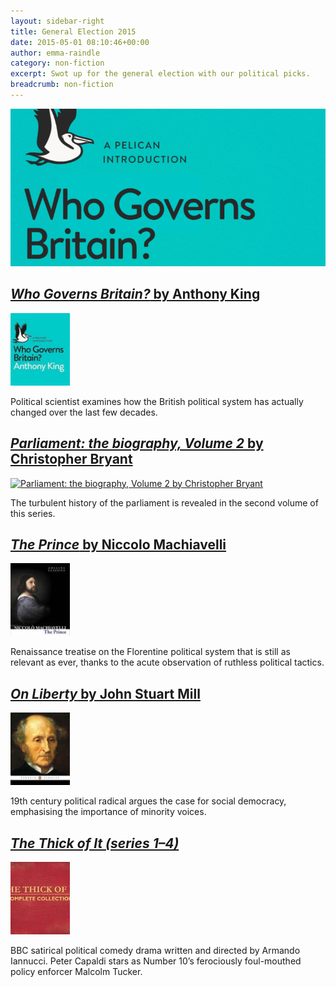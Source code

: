 ```yaml
---
layout: sidebar-right
title: General Election 2015
date: 2015-05-01 08:10:46+00:00
author: emma-raindle
category: non-fiction
excerpt: Swot up for the general election with our political picks.
breadcrumb: non-fiction
---
```

![<cite>Who governs Britain?</cite> by Anthony King](/images/featured/featured-who-governs-britain.jpg)

## [<cite>Who Governs Britain?</cite> by Anthony King](https://suffolk.spydus.co.uk/cgi-bin/spydus.exe/ENQ/OPAC/BIBENQ/6273704?QRY=CTIBIB%3C%20IRN(47618437)&QRYTEXT=Who%20governs%20Britain%3F)

[![Who governs Britain? by Anthony King](/images/article/who-governs-britain.jpg)](https://suffolk.spydus.co.uk/cgi-bin/spydus.exe/ENQ/OPAC/BIBENQ/6273704?QRY=CTIBIB%3C%20IRN(47618437)&QRYTEXT=Who%20governs%20Britain%3F)

Political scientist examines how the British political system has actually changed over the last few decades.

## [<cite>Parliament: the biography, Volume 2</cite> by Christopher Bryant](https://suffolk.spydus.co.uk/cgi-bin/spydus.exe/ENQ/OPAC/BIBENQ/3132900?QRY=CTIBIB%3C%20IRN(39260423)&QRYTEXT=Parliament%20%3A%20the%20biography.%20Volume%202)

[![Parliament: the biography, Volume 2 by Christopher Bryant](/images/article/parliament-a-biography-volume-2.jpg)](https://suffolk.spydus.co.uk/cgi-bin/spydus.exe/ENQ/OPAC/BIBENQ/3132900?QRY=CTIBIB%3C%20IRN(39260423)&QRYTEXT=Parliament%20%3A%20the%20biography.%20Volume%202)

The turbulent history of the parliament is revealed in the second volume of this series.

## [<cite>The Prince</cite> by Niccolo Machiavelli](https://suffolk.spydus.co.uk/cgi-bin/spydus.exe/ENQ/OPAC/BIBENQ/6343218?QRY=CTIBIB%3C%20IRN(66568)&QRYTEXT=The%20prince)

[![The Prince by Niccolo Machiavelli](/images/article/the-prince.jpg)](https://suffolk.spydus.co.uk/cgi-bin/spydus.exe/ENQ/OPAC/BIBENQ/6343218?QRY=CTIBIB%3C%20IRN(66568)&QRYTEXT=The%20prince)

Renaissance treatise on the Florentine political system that is still as relevant as ever, thanks to the acute observation of ruthless political tactics.

## [<cite>On Liberty</cite> by John Stuart Mill](https://suffolk.spydus.co.uk/cgi-bin/spydus.exe/ENQ/OPAC/BIBENQ/6877768?QRY=CTIBIB%3C%20IRN(47356508)&QRYTEXT=On%20liberty%20and%20the%20subjection%20of%20wo)

[![On Liberty](/images/article/on-liberty.jpg)](https://suffolk.spydus.co.uk/cgi-bin/spydus.exe/ENQ/OPAC/BIBENQ/6877768?QRY=CTIBIB%3C%20IRN(47356508)&QRYTEXT=On%20liberty%20and%20the%20subjection%20of%20wo)

19th century political radical argues the case for social democracy, emphasising the importance of minority voices.

## [<cite>The Thick of It (series 1&#8211;4)</cite>](https://suffolk.spydus.co.uk/cgi-bin/spydus.exe/ENQ/OPAC/BIBENQ/8684364?QRY=CTIBIB%3C%20IRN%2813317174%29&#038;QRYTEXT=The%20thick%20of%20it%3A%20Series%201-4%20[videorecording])

[![The Thick of It (series 1&#8211;4)](/images/article/the-thick-of-it-complete-collection.jpg)](https://suffolk.spydus.co.uk/cgi-bin/spydus.exe/ENQ/OPAC/BIBENQ/8684364?QRY=CTIBIB%3C%20IRN%2813317174%29&#038;QRYTEXT=The%20thick%20of%20it%3A%20Series%201-4%20[videorecording])

BBC satirical political comedy drama written and directed by Armando Iannucci. Peter Capaldi stars as Number 10&#8217;s ferociously foul-mouthed policy enforcer Malcolm Tucker.
